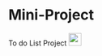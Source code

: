 # Mini-Project
To do List Project 
<img src="https://www.svgrepo.com/show/474366/calendar.svg" style="width: 25px;" href='https://github.com/Razan-Rjoub/Mini-Project'></img>
